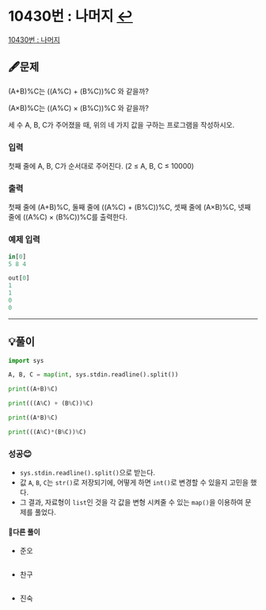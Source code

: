 # 10430번 : 나머지 [↩](../../acmicpc)

[10430번 : 나머지](https://www.acmicpc.net/problem/10430)

## 🖋️문제

(A+B)%C는 ((A%C) + (B%C))%C 와 같을까?

(A×B)%C는 ((A%C) × (B%C))%C 와 같을까?

세 수 A, B, C가 주어졌을 때, 위의 네 가지 값을 구하는 프로그램을 작성하시오.

### 입력

첫째 줄에 A, B, C가 순서대로 주어진다. (2 ≤ A, B, C ≤ 10000)

### 출력

첫째 줄에 (A+B)%C, 둘째 줄에 ((A%C) + (B%C))%C, 셋째 줄에 (A×B)%C, 넷째 줄에 ((A%C) × (B%C))%C를 출력한다.

### 예제 입력

```python
in[0]
5 8 4

out[0]
1
1
0
0
```

---

## 💡풀이

```python
import sys

A, B, C = map(int, sys.stdin.readline().split())

print((A+B)%C)

print(((A%C) + (B%C))%C)

print((A*B)%C)

print(((A%C)*(B%C))%C)
```

###  성공😊

* `sys.stdin.readline().split()`으로 받는다.
* 값 `A`, `B`, `C`는 `str()`로 저장되기에, 어떻게 하면 `int()`로 변경할 수 있을지 고민을 했다.
* 그 결과, 자료형이 `list`인 것을 각 값을 변형 시켜줄 수 있는 `map()`을 이용하여 문제를 풀었다.

#### 🤝다른 풀이

* 준오


```python

```

* 찬구

```java

```

* 진숙

```java

```

